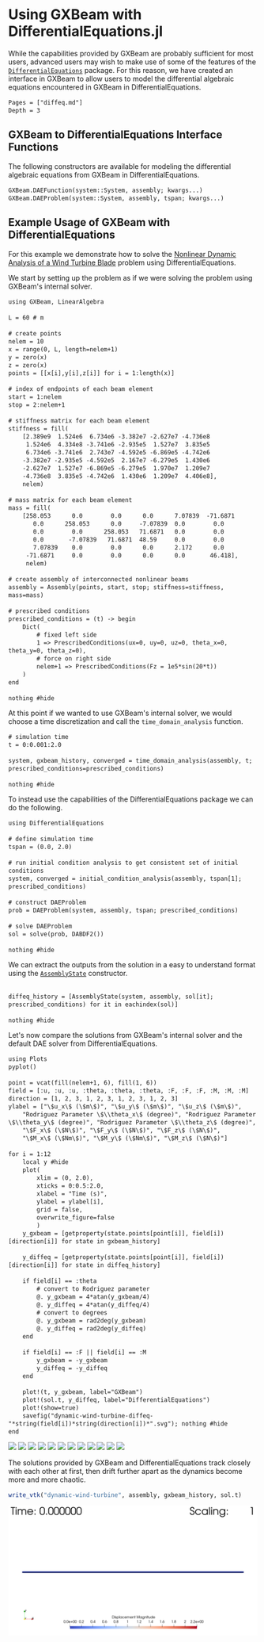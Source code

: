# Using GXBeam with DifferentialEquations.jl

While the capabilities provided by GXBeam are probably sufficient for most users, advanced users may wish to make use of some of the features of the [`DifferentialEquations`](https://github.com/SciML/DifferentialEquations.jl) package.  For this reason, we have created an interface in GXBeam to allow users to model the differential algebraic equations encountered in GXBeam in DifferentialEquations.

```@contents
Pages = ["diffeq.md"]
Depth = 3
```

## GXBeam to DifferentialEquations Interface Functions

The following constructors are available for modeling the differential algebraic equations from GXBeam in DifferentialEquations.

```@docs
GXBeam.DAEFunction(system::System, assembly; kwargs...)
GXBeam.DAEProblem(system::System, assembly, tspan; kwargs...)
```

## Example Usage of GXBeam with DifferentialEquations

For this example we demonstrate how to solve the [Nonlinear Dynamic Analysis of a Wind Turbine Blade](@ref) problem using DifferentialEquations.

We start by setting up the problem as if we were solving the problem using GXBeam's internal solver.

```@example diffeq
using GXBeam, LinearAlgebra

L = 60 # m

# create points
nelem = 10
x = range(0, L, length=nelem+1)
y = zero(x)
z = zero(x)
points = [[x[i],y[i],z[i]] for i = 1:length(x)]

# index of endpoints of each beam element
start = 1:nelem
stop = 2:nelem+1

# stiffness matrix for each beam element
stiffness = fill(
    [2.389e9  1.524e6  6.734e6 -3.382e7 -2.627e7 -4.736e8
     1.524e6  4.334e8 -3.741e6 -2.935e5  1.527e7  3.835e5
     6.734e6 -3.741e6  2.743e7 -4.592e5 -6.869e5 -4.742e6
    -3.382e7 -2.935e5 -4.592e5  2.167e7 -6.279e5  1.430e6
    -2.627e7  1.527e7 -6.869e5 -6.279e5  1.970e7  1.209e7
    -4.736e8  3.835e5 -4.742e6  1.430e6  1.209e7  4.406e8],
    nelem)

# mass matrix for each beam element
mass = fill(
    [258.053      0.0        0.0      0.0      7.07839  -71.6871
       0.0      258.053      0.0     -7.07839  0.0        0.0
       0.0        0.0      258.053   71.6871   0.0        0.0
       0.0       -7.07839   71.6871  48.59     0.0        0.0
       7.07839    0.0        0.0      0.0      2.172      0.0
     -71.6871     0.0        0.0      0.0      0.0       46.418],
     nelem)

# create assembly of interconnected nonlinear beams
assembly = Assembly(points, start, stop; stiffness=stiffness, mass=mass)

# prescribed conditions
prescribed_conditions = (t) -> begin
    Dict(
        # fixed left side
        1 => PrescribedConditions(ux=0, uy=0, uz=0, theta_x=0, theta_y=0, theta_z=0),
        # force on right side
        nelem+1 => PrescribedConditions(Fz = 1e5*sin(20*t))
    )
end

nothing #hide
```

At this point if we wanted to use GXBeam's internal solver, we would choose a time discretization and call the `time_domain_analysis` function.

```@example diffeq
# simulation time
t = 0:0.001:2.0

system, gxbeam_history, converged = time_domain_analysis(assembly, t; prescribed_conditions=prescribed_conditions)

nothing #hide
```

To instead use the capabilities of the DifferentialEquations package we can do the following.

```@example diffeq
using DifferentialEquations

# define simulation time
tspan = (0.0, 2.0)

# run initial condition analysis to get consistent set of initial conditions
system, converged = initial_condition_analysis(assembly, tspan[1]; prescribed_conditions)

# construct DAEProblem
prob = DAEProblem(system, assembly, tspan; prescribed_conditions)

# solve DAEProblem
sol = solve(prob, DABDF2())

nothing #hide
```

We can extract the outputs from the solution in a easy to understand format using the [`AssemblyState`](@ref) constructor.

```@example diffeq

diffeq_history = [AssemblyState(system, assembly, sol[it]; prescribed_conditions) for it in eachindex(sol)]

nothing #hide
```

Let's now compare the solutions from GXBeam's internal solver and the default DAE solver from DifferentialEquations.

```@example diffeq
using Plots
pyplot()

point = vcat(fill(nelem+1, 6), fill(1, 6))
field = [:u, :u, :u, :theta, :theta, :theta, :F, :F, :F, :M, :M, :M]
direction = [1, 2, 3, 1, 2, 3, 1, 2, 3, 1, 2, 3]
ylabel = ["\$u_x\$ (\$m\$)", "\$u_y\$ (\$m\$)", "\$u_z\$ (\$m\$)",
    "Rodriguez Parameter \$\\theta_x\$ (degree)", "Rodriguez Parameter \$\\theta_y\$ (degree)", "Rodriguez Parameter \$\\theta_z\$ (degree)",
    "\$F_x\$ (\$N\$)", "\$F_y\$ (\$N\$)", "\$F_z\$ (\$N\$)",
    "\$M_x\$ (\$Nm\$)", "\$M_y\$ (\$Nm\$)", "\$M_z\$ (\$N\$)"]

for i = 1:12
    local y #hide
    plot(
        xlim = (0, 2.0),
        xticks = 0:0.5:2.0,
        xlabel = "Time (s)",
        ylabel = ylabel[i],
        grid = false,
        overwrite_figure=false
        )
    y_gxbeam = [getproperty(state.points[point[i]], field[i])[direction[i]] for state in gxbeam_history]

    y_diffeq = [getproperty(state.points[point[i]], field[i])[direction[i]] for state in diffeq_history]

    if field[i] == :theta
        # convert to Rodriguez parameter
        @. y_gxbeam = 4*atan(y_gxbeam/4)
        @. y_diffeq = 4*atan(y_diffeq/4)
        # convert to degrees
        @. y_gxbeam = rad2deg(y_gxbeam)
        @. y_diffeq = rad2deg(y_diffeq)
    end

    if field[i] == :F || field[i] == :M
        y_gxbeam = -y_gxbeam
        y_diffeq = -y_diffeq
    end

    plot!(t, y_gxbeam, label="GXBeam")
    plot!(sol.t, y_diffeq, label="DifferentialEquations")
    plot!(show=true)
    savefig("dynamic-wind-turbine-diffeq-"*string(field[i])*string(direction[i])*".svg"); nothing #hide
end
```

![](dynamic-wind-turbine-diffeq-u1.svg)
![](dynamic-wind-turbine-diffeq-u2.svg)
![](dynamic-wind-turbine-diffeq-u3.svg)
![](dynamic-wind-turbine-diffeq-theta1.svg)
![](dynamic-wind-turbine-diffeq-theta2.svg)
![](dynamic-wind-turbine-diffeq-theta3.svg)
![](dynamic-wind-turbine-diffeq-F1.svg)
![](dynamic-wind-turbine-diffeq-F2.svg)
![](dynamic-wind-turbine-diffeq-F3.svg)
![](dynamic-wind-turbine-diffeq-M1.svg)
![](dynamic-wind-turbine-diffeq-M2.svg)
![](dynamic-wind-turbine-diffeq-M3.svg)

The solutions provided by GXBeam and DifferentialEquations track closely with each other at first, then drift further apart as the dynamics become more and more chaotic.

```julia
write_vtk("dynamic-wind-turbine", assembly, gxbeam_history, sol.t)
```

![](dynamic-wind-turbine.gif)
